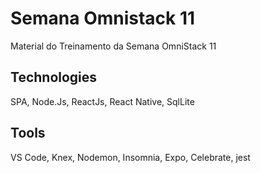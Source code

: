# Semana Omnistack 11
Material do Treinamento da Semana OmniStack 11

Technologies
-----------
SPA,
Node.Js,
ReactJs,
React Native,
SqlLite

Tools
-----
VS Code,
Knex,
Nodemon,
Insomnia,
Expo,
Celebrate,
jest

